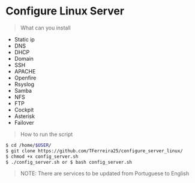 # Configure Linux Server
> What can you install
* Static ip
* DNS
* DHCP
* Domain
* SSH
* APACHE
* Openfire
* Rsyslog
* Samba
* NFS
* FTP
* Cockpit
* Asterisk
* Failover

>How to run the script
```sh
$ cd /home/$USER/
$ git clone https://github.com/TFerreira25/configure_server_linux/
$ chmod +x config_server.sh
$ ./config_server.sh or $ bash config_server.sh
```
 >NOTE: There are services to be updated from Portuguese to English
